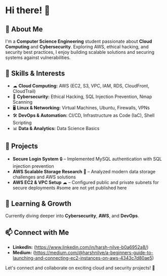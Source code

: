 # Hi there! 👋

## 🚀 About Me
I'm a **Computer Science Engineering** student passionate about **Cloud Computing** and **Cybersecurity**. Exploring AWS, ethical hacking, and security best practices, I enjoy building scalable solutions and securing systems against vulnerabilities.

## 🔹 Skills & Interests
- ☁ **Cloud Computing:** AWS (EC2, S3, VPC, IAM, RDS, CloudFront, CloudTrail)
- 🔐 **Cybersecurity:** Ethical Hacking, SQL Injection Prevention, Nmap Scanning
- 🖥 **Linux & Networking:** Virtual Machines, Ubuntu, Firewalls, VPNs
- 🛠 **DevOps & Automation:** CI/CD, Infrastructure as Code (IaC), Shell Scripting
- 📊 **Data & Analytics:** Data Science Basics

## 📌 Projects
- **Secure Login System** 🔒 – Implemented MySQL authentication with SQL injection prevention
- **AWS Scalable Storage Research** 📄 – Analyzed modern data storage challenges and AWS solutions
- **AWS EC2 & VPC Setup** ☁ – Configured public and private subnets for secure deployments
#some are not yet published here

## 🎯 Learning & Growth
Currently diving deeper into **Cybersecurity**, **AWS**, and **DevOps**.

## 📫 Connect with Me
- **LinkedIn:** (https://www.linkedin.com/in/harsh-nilve-b0a6952a8/)
- **Medium:** (https://medium.com/@harshnilve/a-beginners-guide-to-launching-and-connecting-ec2-instances-on-aws-4343c7d80ae5)

Let's connect and collaborate on exciting cloud and security projects! 🚀

